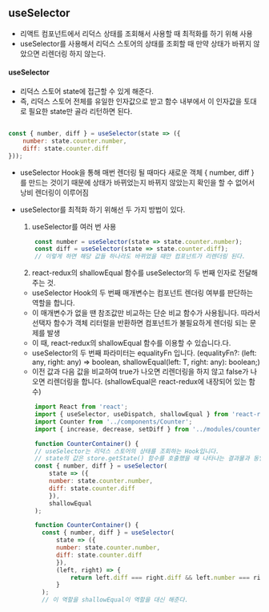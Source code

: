 ## useSelector

- 리액트 컴포넌트에서 리덕스 상태를 조회해서 사용할 때 최적화를 하기 위해 사용
- useSelector를 사용해서 리덕스 스토어의 상태를 조회할 때 만약 상태가 바뀌지 않았으면 리렌더링 하지 않는다.

#### useSelector

- 리덕스 스토어 state에 접근할 수 있게 해준다.
- 즉, 리덕스 스토어 전체를 유일한 인자값으로 받고 함수 내부에서 이 인자값을 토대로 필요한 state만 골라 리턴하면 된다.

```Javascript

const { number, diff } = useSelector(state => ({
    number: state.counter.number,
    diff: state.counter.diff
}));

```

- useSelector Hook을 통해 매번 렌더링 될 때마다 새로운 객체 { number, diff }를 만드는 것이기 때문에 상태가 바뀌었는지 바뀌지 않았는지 확인을 할 수 없어서 낭비 렌더링이 이루어짐
- useSelector를 최적화 하기 위해선 두 가지 방법이 있다.

  1. useSelector를 여러 번 사용

  ```Javascript
      const number = useSelector(state => state.counter.number);
      const diff = useSelector(state => state.counter.diff);
      // 이렇게 하면 해당 값들 하나라도 바뀌었을 때만 컴포넌트가 리렌더링 된다.
  ```

  2. react-redux의 shallowEqual 함수를 useSelector의 두 번째 인자로 전달해주는 것.

  - useSelector Hook의 두 번째 매개변수는 컴포넌트 렌더링 여부를 판단하는 역할을 합니다.
  - 이 매개변수가 없을 땐 참조값만 비교하는 단순 비교 함수가 사용됩니다. 따라서 선택자 함수가 객체 리터럴을 반환하면 컴포넌트가 불필요하게 렌더링 되는 문제를 발생
  - 이 때, react-redux의 shallowEqual 함수를 이용할 수 있습니다.다.
  - useSelector의 두 번째 파라미터는 equalityFn 입니다. (equalityFn?: (left: any, right: any) => boolean, shallowEqual<T>(left: T, right: any): boolean;)
  - 이전 값과 다음 값을 비교하여 true가 나오면 리렌더링을 하지 않고 false가 나오면 리렌더링을 합니다. (shallowEqual은 react-redux에 내장되어 있는 함수)

  ```Javascript
      import React from 'react';
      import { useSelector, useDispatch, shallowEqual } from 'react-redux';
      import Counter from '../components/Counter';
      import { increase, decrease, setDiff } from '../modules/counter';

      function CounterContainer() {
      // useSelector는 리덕스 스토어의 상태를 조회하는 Hook입니다.
      // state의 값은 store.getState() 함수를 호출했을 때 나타나는 결과물과 동일합니다.
      const { number, diff } = useSelector(
          state => ({
          number: state.counter.number,
          diff: state.counter.diff
          }),
          shallowEqual
      );

      function CounterContainer() {
        const { number, diff } = useSelector(
            state => ({
            number: state.counter.number,
            diff: state.counter.diff
            }),
            (left, right) => {
                return left.diff === right.diff && left.number === rifght.number;
            }
        );
        // 이 역할을 shallowEqual이 역할을 대신 해준다.
  ```
